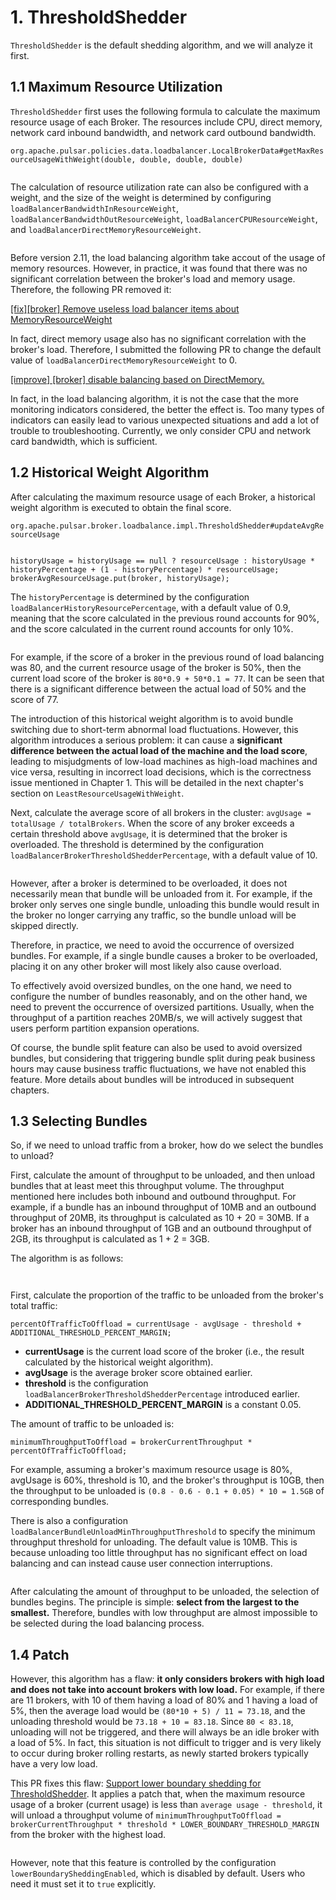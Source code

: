 # 1. ThresholdShedder

`ThresholdShedder` is the default shedding algorithm, and we will analyze it first.

## **1.1 Maximum Resource Utilization**

`ThresholdShedder` first uses the following formula to calculate the maximum resource usage of each Broker. The resources include CPU, direct memory, network card inbound bandwidth, and network card outbound bandwidth.

`org.apache.pulsar.policies.data.loadbalancer.LocalBrokerData#getMaxResourceUsageWithWeight(double, double, double, double)`

<figure><img src="../.gitbook/assets/image (5).png" alt=""><figcaption></figcaption></figure>

The calculation of resource utilization rate can also be configured with a weight, and the size of the weight is determined by configuring `loadBalancerBandwidthInResourceWeight`, `loadBalancerBandwidthOutResourceWeight`, `loadBalancerCPUResourceWeight`, and `loadBalancerDirectMemoryResourceWeight`.

<figure><img src="../.gitbook/assets/image (6).png" alt=""><figcaption></figcaption></figure>

Before version 2.11, the load balancing algorithm take accout of the usage of memory resources. However, in practice, it was found that there was no significant correlation between the broker's load and memory usage. Therefore, the following PR removed it:

[\[fix\]\[broker\] Remove useless load balancer items about MemoryResourceWeight](https://github.com/apache/pulsar/pull/19559)



&#x20;

In fact, direct memory usage also has no significant correlation with the broker's load. Therefore, I submitted the following PR to change the default value of `loadBalancerDirectMemoryResourceWeight` to 0.

[\[improve\] \[broker\] disable balancing based on DirectMemory.](https://github.com/apache/pulsar/pull/21168)



&#x20;

In fact, in the load balancing algorithm, it is not the case that the more monitoring indicators considered, the better the effect is. Too many types of indicators can easily lead to various unexpected situations and add a lot of trouble to troubleshooting. Currently, we only consider CPU and network card bandwidth, which is sufficient.

&#x20;

## **1.2 Historical Weight Algorithm**

After calculating the maximum resource usage of each Broker, a historical weight algorithm is executed to obtain the final score.

`org.apache.pulsar.broker.loadbalance.impl.ThresholdShedder#updateAvgResourceUsage`

<figure><img src="../.gitbook/assets/image (7).png" alt=""><figcaption></figcaption></figure>

```
historyUsage = historyUsage == null ? resourceUsage : historyUsage * historyPercentage + (1 - historyPercentage) * resourceUsage;
brokerAvgResourceUsage.put(broker, historyUsage);
```





The `historyPercentage` is determined by the configuration `loadBalancerHistoryResourcePercentage`, with a default value of 0.9, meaning that the score calculated in the previous round accounts for 90%, and the score calculated in the current round accounts for only 10%.

<figure><img src="../.gitbook/assets/image (10).png" alt=""><figcaption></figcaption></figure>

For example, if the score of a broker in the previous round of load balancing was 80, and the current resource usage of the broker is 50%, then the current load score of the broker is `80*0.9 + 50*0.1 = 77`. It can be seen that there is a significant difference between the actual load of 50% and the score of 77.

&#x20;

The introduction of this historical weight algorithm is to avoid bundle switching due to short-term abnormal load fluctuations. However, this algorithm introduces a serious problem: it can cause a **significant difference between the actual load of the machine and the load score**, leading to misjudgments of low-load machines as high-load machines and vice versa, resulting in incorrect load decisions, which is the correctness issue mentioned in Chapter 1. This will be detailed in the next chapter's section on `LeastResourceUsageWithWeight`.

&#x20;&#x20;

Next, calculate the average score of all brokers in the cluster: `avgUsage = totalUsage / totalBrokers`. When the score of any broker exceeds a certain threshold above `avgUsage`, it is determined that the broker is overloaded. The threshold is determined by the configuration `loadBalancerBrokerThresholdShedderPercentage`, with a default value of 10.

<figure><img src="../.gitbook/assets/image (11).png" alt=""><figcaption></figcaption></figure>

However, after a broker is determined to be overloaded, it does not necessarily mean that bundle will be unloaded from it. For example, if the broker only serves one single bundle, unloading this bundle would result in the broker no longer carrying any traffic, so the bundle unload will be skipped directly.

&#x20;

Therefore, in practice, we need to avoid the occurrence of oversized bundles. For example, if a single bundle causes a broker to be overloaded, placing it on any other broker will most likely also cause overload.

To effectively avoid oversized bundles, on the one hand, we need to configure the number of bundles reasonably, and on the other hand, we need to prevent the occurrence of oversized partitions. Usually, when the throughput of a partition reaches 20MB/s, we will actively suggest that users perform partition expansion operations.

Of course, the bundle split feature can also be used to avoid oversized bundles, but considering that triggering bundle split during peak business hours may cause business traffic fluctuations, we have not enabled this feature. More details about bundles will be introduced in subsequent chapters.





## **1.3 Selecting Bundles**

So, if we need to unload traffic from a broker, how do we select the bundles to unload?

&#x20;

First, calculate the amount of throughput to be unloaded, and then unload bundles that at least meet this throughput volume. The throughput mentioned here includes both inbound and outbound throughput. For example, if a bundle has an inbound throughput of 10MB and an outbound throughput of 20MB, its throughput is calculated as 10 + 20 = 30MB. If a broker has an inbound throughput of 1GB and an outbound throughput of 2GB, its throughput is calculated as 1 + 2 = 3GB.

&#x20;

The algorithm is as follows:

<figure><img src="../.gitbook/assets/image (12).png" alt=""><figcaption></figcaption></figure>

<figure><img src="../.gitbook/assets/image (13).png" alt=""><figcaption></figcaption></figure>

First, calculate the proportion of the traffic to be unloaded from the broker's total traffic:

```
percentOfTrafficToOffload = currentUsage - avgUsage - threshold + ADDITIONAL_THRESHOLD_PERCENT_MARGIN;
```

* **currentUsage** is the current load score of the broker (i.e., the result calculated by the historical weight algorithm).
* **avgUsage** is the average broker score obtained earlier.
* **threshold** is the configuration `loadBalancerBrokerThresholdShedderPercentage` introduced earlier.
* **ADDITIONAL\_THRESHOLD\_PERCENT\_MARGIN** is a constant 0.05.

&#x20;

The amount of traffic to be unloaded is:

```
minimumThroughputToOffload = brokerCurrentThroughput * percentOfTrafficToOffload;
```

For example, assuming a broker's maximum resource usage is 80%, avgUsage is 60%, threshold is 10, and the broker's throughput is 10GB, then the throughput to be unloaded is `(0.8 - 0.6 - 0.1 + 0.05) * 10 = 1.5GB` of corresponding bundles.

&#x20;

There is also a configuration `loadBalancerBundleUnloadMinThroughputThreshold` to specify the minimum throughput threshold for unloading. The default value is 10MB. This is because unloading too little throughput has no significant effect on load balancing and can instead cause user connection interruptions.

<figure><img src="../.gitbook/assets/image (14).png" alt=""><figcaption></figcaption></figure>

After calculating the amount of throughput to be unloaded, the selection of bundles begins. The principle is simple: **select from the largest to the smallest.** Therefore, bundles with low throughput are almost impossible to be selected during the load balancing process.

&#x20;

&#x20;

## **1.4 Patch**

However, this algorithm has a flaw: **it only considers brokers with high load and does not take into account brokers with low load.** For example, if there are 11 brokers, with 10 of them having a load of 80% and 1 having a load of 5%, then the average load would be `(80*10 + 5) / 11 = 73.18`, and the unloading threshold would be `73.18 + 10 = 83.18`. Since `80 < 83.18`, unloading will not be triggered, and there will always be an idle broker with a load of 5%. In fact, this situation is not difficult to trigger and is very likely to occur during broker rolling restarts, as newly started brokers typically have a very low load.

This PR fixes this flaw: [Support lower boundary shedding for ThresholdShedder](https://github.com/apache/pulsar/pull/17456). It applies a patch that, when the maximum resource usage of a broker (current usage) is less than `average usage - threshold`, it will unload a throughput volume of `minimumThroughputToOffload = brokerCurrentThroughput * threshold * LOWER_BOUNDARY_THRESHOLD_MARGIN` from the broker with the highest load.

<figure><img src="../.gitbook/assets/image (15).png" alt=""><figcaption></figcaption></figure>

However, note that this feature is controlled by the configuration `lowerBoundarySheddingEnabled`, which is disabled by default. Users who need it must set it to `true` explicitly.

<figure><img src="../.gitbook/assets/image (19).png" alt=""><figcaption></figcaption></figure>

&#x20;



